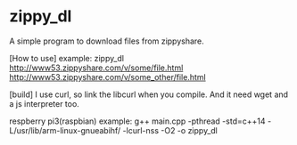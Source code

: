 # zippy_dl
A simple program to download files from zippyshare.

[How to use]
example:
zippy_dl http://www53.zippyshare.com/v/some/file.html http://www53.zippyshare.com/v/some_other/file.html

[build]
I use curl, so link the libcurl when you compile.
And it need wget and a js interpreter too.

respberry pi3(raspbian) example:
g++ main.cpp -pthread -std=c++14 -L/usr/lib/arm-linux-gnueabihf/ -lcurl-nss -O2 -o zippy_dl

